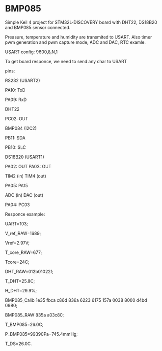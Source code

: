 BMP085
======

Simple Keil 4 project for STM32L-DISCOVERY board with DHT22, DS18B20 and BMP085 sensor connected.

Preasure, temperature and humidity are transmited to USART. Also timer pwm generation and pwm capture mode, ADC and DAC, RTC examle.

USART config: 9600,8,N,1

To get board responce, we need to send any char to USART 

pins:

RS232 (USART2)

PA10:  TxD

PA09:  RxD

DHT22

PC02:  OUT

BMP084 (I2C2)

PB11:  SDA

PB10:  SLC

DS18B20 (USART1)

PA02:  OUT
PA03:  OUT

TIM2 (in) TIM4 (out)

PA05: PA15

ADC (in) DAC (out)

PA04: PC03

Responce example:

UART=103;

V_ref_RAW=1689;

Vref=2.97V;

T_core_RAW=677;

Tcore=24C;

DHT_RAW=012b01022f;

T_DHT=25.8C;

H_DHT=29.9%;

BMP085_Calib 1e35 fbca c86d 836a 6223 6175 157a 0038 8000 d4bd 0980;

BMP085_RAW 835a a03c80;

T_BMP085=26.0C;

P_BMP085=99390Pa=745.4mmHg;

T_DS=26.0C.




